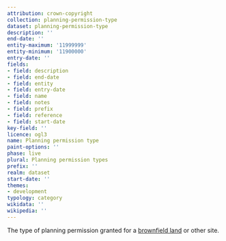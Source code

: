 ```yaml
---
attribution: crown-copyright
collection: planning-permission-type
dataset: planning-permission-type
description: ''
end-date: ''
entity-maximum: '11999999'
entity-minimum: '11900000'
entry-date: ''
fields:
- field: description
- field: end-date
- field: entity
- field: entry-date
- field: name
- field: notes
- field: prefix
- field: reference
- field: start-date
key-field: ''
licence: ogl3
name: Planning permission type
paint-options: ''
phase: live
plural: Planning permission types
prefix: ''
realm: dataset
start-date: ''
themes:
- development
typology: category
wikidata: ''
wikipedia: ''
---
```


The type of planning permission granted for a [brownfield land](/dataset/brownfield-land) or other site.
